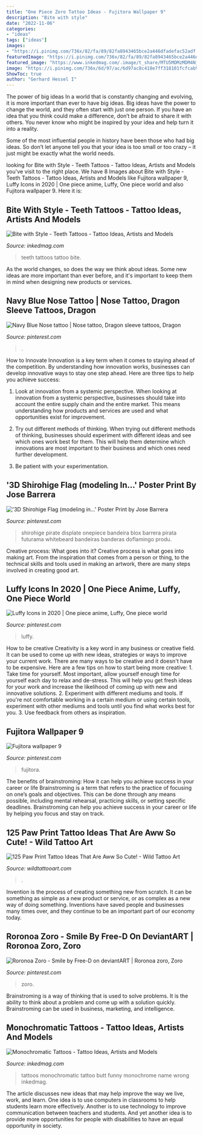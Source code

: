 ```yaml
---
title: "One Piece Zoro Tattoo Ideas - Fujitora Wallpaper 9"
description: "Bite with style"
date: "2022-11-06"
categories:
- "ideas"
tags: ["ideas"]
images:
- "https://i.pinimg.com/736x/82/fa/89/82fa8943465bce2a446dfadefac52adf.jpg"
featuredImage: "https://i.pinimg.com/736x/82/fa/89/82fa8943465bce2a446dfadefac52adf.jpg"
featured_image: "https://www.inkedmag.com/.image/t_share/MTU5MDMzMDM4NjQ1ODMxMzE3/monochrome_feature.jpg"
image: "https://i.pinimg.com/736x/6d/97/ac/6d97ac8c418e7ff318101fcfcab99e8c.jpg"
ShowToc: true
author: "Gerhard Hessel I"
---
```



The power of big ideas
In a world that is constantly changing and evolving, it is more important than ever to have big ideas. Big ideas have the power to change the world, and they often start with just one person.
If you have an idea that you think could make a difference, don’t be afraid to share it with others. You never know who might be inspired by your idea and help turn it into a reality.

Some of the most influential people in history have been those who had big ideas. So don’t let anyone tell you that your idea is too small or too crazy – it just might be exactly what the world needs.

	

		
looking for Bite with Style - Teeth Tattoos - Tattoo Ideas, Artists and Models you've visit to the right place. We have 8 Images about Bite with Style - Teeth Tattoos - Tattoo Ideas, Artists and Models like Fujitora wallpaper 9, Luffy Icons in 2020 | One piece anime, Luffy, One piece world and also Fujitora wallpaper 9. Here it is:
		
    
## Bite With Style - Teeth Tattoos - Tattoo Ideas, Artists And Models

<img loading=lazy src="https://www.inkedmag.com/.image/t_share/MTU5MDMyMTExNzM4MDA1Mjcy/teethft.jpg" onerror="this.onerror=null;this.src='https://tse4.mm.bing.net/th?id=OIP.uAqEQl0Kbd2bRfkJrRv1KQHaF8&amp;pid=15.1';" alt="Bite with Style - Teeth Tattoos - Tattoo Ideas, Artists and Models">

_Source: inkedmag.com_

>teeth tattoos tattoo bite. 

	

As the world changes, so does the way we think about ideas. Some new ideas are more important than ever before, and it's important to keep them in mind when designing new products or services.

    
## Navy Blue Nose Tattoo | Nose Tattoo, Dragon Sleeve Tattoos, Dragon

<img loading=lazy src="https://i.pinimg.com/736x/6d/97/ac/6d97ac8c418e7ff318101fcfcab99e8c.jpg" onerror="this.onerror=null;this.src='https://tse3.mm.bing.net/th?id=OIP.nV43loK1EByMVvfwK0smvgHaJ3&amp;pid=15.1';" alt="Navy Blue Nose tattoo | Nose tattoo, Dragon sleeve tattoos, Dragon">

_Source: pinterest.com_

>. 

	

How to Innovate
Innovation is a key term when it comes to staying ahead of the competition. By understanding how innovation works, businesses can develop innovative ways to stay one step ahead. Here are three tips to help you achieve success:
1. Look at innovation from a systemic perspective. When looking at innovation from a systemic perspective, businesses should take into account the entire supply chain and the entire market. This means understanding how products and services are used and what opportunities exist for improvement.

2. Try out different methods of thinking. When trying out different methods of thinking, businesses should experiment with different ideas and see which ones work best for them. This will help them determine which innovations are most important to their business and which ones need further development.

3. Be patient with your experimentation.

    
## &#039;3D Shirohige Flag (modeling In...&#039; Poster Print By Jose Barrera

<img loading=lazy src="https://i.pinimg.com/736x/ab/ac/52/abac52794566f65e508d680cefc08604.jpg" onerror="this.onerror=null;this.src='https://tse4.mm.bing.net/th?id=OIP.RTodHUHGTOvLMa4f4ftS1AHaKX&amp;pid=15.1';" alt="&#039;3D Shirohige Flag (modeling in...&#039; Poster Print by Jose Barrera">

_Source: pinterest.com_

>shirohige pirate displate onepiece bandeira blox barrera pirata futurama whitebeard bandeiras banderas doflamingo produ. 

	

Creative process: What goes into it?
Creative process is what goes into making art. From the inspiration that comes from a person or thing, to the technical skills and tools used in making an artwork, there are many steps involved in creating good art.

    
## Luffy Icons In 2020 | One Piece Anime, Luffy, One Piece World

<img loading=lazy src="https://i.pinimg.com/736x/82/fa/89/82fa8943465bce2a446dfadefac52adf.jpg" onerror="this.onerror=null;this.src='https://tse2.mm.bing.net/th?id=OIP._lHdtIeJgGtg8zk_M-k9cQHaHa&amp;pid=15.1';" alt="Luffy Icons in 2020 | One piece anime, Luffy, One piece world">

_Source: pinterest.com_

>luffy. 

	

How to be creative
Creativity is a key word in any business or creative field. It can be used to come up with new ideas, strategies or ways to improve your current work. There are many ways to be creative and it doesn't have to be expensive. Here are a few tips on how to start being more creative: 1. Take time for yourself. Most important, allow yourself enough time for yourself each day to relax and de-stress. This will help you get fresh ideas for your work and increase the likelihood of coming up with new and innovative solutions. 2. Experiment with different mediums and tools. If you're not comfortable working in a certain medium or using certain tools, experiment with other mediums and tools until you find what works best for you. 3. Use feedback from others as inspiration.

    
## Fujitora Wallpaper 9

<img loading=lazy src="https://i.pinimg.com/736x/09/bd/59/09bd59b01910d4c5db2c396c06e5dfcf.jpg" onerror="this.onerror=null;this.src='https://tse1.mm.bing.net/th?id=OIP.q-ap6MiiReItU0hgHc716AHaNK&amp;pid=15.1';" alt="Fujitora wallpaper 9">

_Source: pinterest.com_

>fujitora. 

	

The benefits of brainstroming: How it can help you achieve success in your career or life
Brainstroming is a term that refers to the practice of focusing on one’s goals and objectives. This can be done through any means possible, including mental rehearsal, practicing skills, or setting specific deadlines. Brainstroming can help you achieve success in your career or life by helping you focus and stay on track.

    
## 125 Paw Print Tattoo Ideas That Are Aww So Cute! - Wild Tattoo Art

<img loading=lazy src="https://www.wildtattooart.com/wp-content/uploads/2021/05/Paw_Pew_Print_Tattoos_1605218.jpg" onerror="this.onerror=null;this.src='https://tse1.mm.bing.net/th?id=OIP.GmlN-Juo1A9yVtk_yBduHwHaH3&amp;pid=15.1';" alt="125 Paw Print Tattoo Ideas That Are Aww So Cute! - Wild Tattoo Art">

_Source: wildtattooart.com_

>. 

	

Invention is the process of creating something new from scratch. It can be something as simple as a new product or service, or as complex as a new way of doing something. Inventions have saved people and businesses many times over, and they continue to be an important part of our economy today.

    
## Roronoa Zoro - Smile By Free-D On DeviantART | Roronoa Zoro, Zoro

<img loading=lazy src="https://i.pinimg.com/736x/c6/4c/9e/c64c9eb57e106be9667a4466b924a409--scary-faces-roronoa-zoro.jpg" onerror="this.onerror=null;this.src='https://tse4.mm.bing.net/th?id=OIP.axu-qlWOkfHV3gerEZSpIgHaEK&amp;pid=15.1';" alt="Roronoa Zoro - Smile by Free-D on deviantART | Roronoa zoro, Zoro">

_Source: pinterest.com_

>zoro. 

	

Brainstroming is a way of thinking that is used to solve problems. It is the ability to think about a problem and come up with a solution quickly. Brainstroming can be used in business, marketing, and intelligence.

    
## Monochromatic Tattoos - Tattoo Ideas, Artists And Models

<img loading=lazy src="https://www.inkedmag.com/.image/t_share/MTU5MDMzMDM4NjQ1ODMxMzE3/monochrome_feature.jpg" onerror="this.onerror=null;this.src='https://tse4.mm.bing.net/th?id=OIP.QzwOyLzYU0WXFWFFszwDQQHaHa&amp;pid=15.1';" alt="Monochromatic Tattoos - Tattoo Ideas, Artists and Models">

_Source: inkedmag.com_

>tattoos monochromatic tattoo butt funny monochrome name wrong inkedmag. 

	

The article discusses new ideas that may help improve the way we live, work, and learn. One idea is to use computers in classrooms to help students learn more effectively. Another is to use technology to improve communication between teachers and students. And yet another idea is to provide more opportunities for people with disabilities to have an equal opportunity in society.

